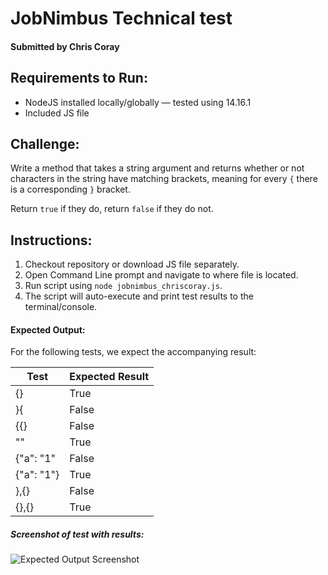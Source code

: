 # JobNimbus Technical test

#### Submitted by Chris Coray

## Requirements to Run:

- NodeJS installed locally/globally &mdash; tested using 14.16.1</li>
- Included JS file

## Challenge:

Write a method that takes a string argument and returns whether or not characters in the string have matching brackets, meaning for every `{` there is a corresponding `}` bracket.

Return `true` if they do, return `false` if they do not.

## Instructions:

1. Checkout repository or download JS file separately.
2. Open Command Line prompt and navigate to where file is located.
3. Run script using `node jobnimbus_chriscoray.js`.
4. The script will auto-execute and print test results to the terminal/console.

#### Expected Output:

For the following tests, we expect the accompanying result:

| Test       | Expected Result |
| ---------- | --------------- |
| {}         | True            |
| }{         | False           |
| {{}        | False           |
| ""         | True            |
| {"a": "1"  | False           |
| {"a": "1"} | True            |
| },{}       | False           |
| {},{}      | True            |

##### Screenshot of test with results:

![Expected Output Screenshot](https://github.com/ChrisLCoray/job-nimbus-test/blob/main/test_image.png)

